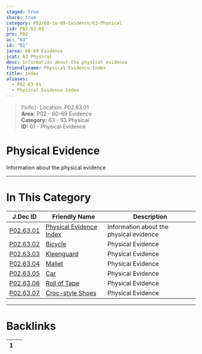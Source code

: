 ```yaml
---  
staged: true  
share: true  
category: P02/60-to-69-Evidence/63-Physical  
jid: P02.63.01  
pro: P02  
ac: "63"  
id: "01"  
jarea: 60-69 Evidence  
jcat: 63 Physical  
desc: Information about the physical evidence  
friendlyname: Physical Evidence Index  
title: index  
aliases:  
  - P02-63-01  
  - Physical Evidence Index  
---  
```

  
>[!info]- Location: P02.63.01  
>**Area:** P02 - 60-69 Evidence  
>**Category:** 63 - 63 Physical  
>**ID:** 01 - Physical Evidence  
  
# Physical Evidence  
  
Information about the physical evidence  
   
  
  
---  
# In This Category  
  
| J.Dec ID                                                                                           | Friendly Name                                                                                             | Description                             |  
| -------------------------------------------------------------------------------------------------- | --------------------------------------------------------------------------------------------------------- | --------------------------------------- |  
| [P02.63.01](index.md)               | [Physical Evidence Index](index.md)        | Information about the physical evidence |  
| [P02.63.02](./02-Bicycle.md)          | [Bicycle](./02-Bicycle.md)                   | Physical Evidence                       |  
| [P02.63.03](./03-Kleenguard.md)       | [Kleenguard](./03-Kleenguard.md)             | Physical Evidence                       |  
| [P02.63.04](./04-Mallet.md)           | [Mallet](./04-Mallet.md)                     | Physical Evidence                       |  
| [P02.63.05](./05-Car.md)              | [Car](./05-Car.md)                           | Physical Evidence                       |  
| [P02.63.06](./06-Roll-of-Tape.md)     | [Roll of Tape](./06-Roll-of-Tape.md)         | Physical Evidence                       |  
| [P02.63.07](./07-Croc-style-Shoes.md) | [Croc-style Shoes](./07-Croc-style-Shoes.md) | Physical Evidence                       |  
  
  
---  
# Backlinks  
<div><table class="dataview table-view-table"><thead class="table-view-thead"><tr class="table-view-tr-header"><th class="table-view-th"><span></span><span class="dataview small-text">1</span></th><th class="table-view-th"><span></span></th></tr></thead><tbody class="table-view-tbody"></tbody></table></div>
